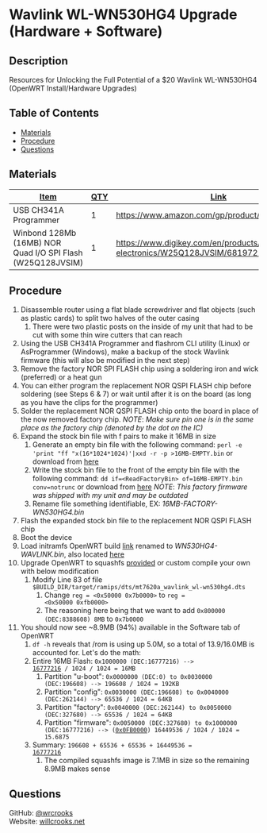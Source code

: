 # Wavlink WL-WN530HG4 Upgrade (Hardware + Software)

## Description
Resources for Unlocking the Full Potential of a $20 Wavlink WL-WN530HG4 (OpenWRT Install/Hardware Upgrades)

## Table of Contents
* [Materials](#materials)
* [Procedure](#procedure)
* [Questions](#questions)
<!-- * [Concepts](#concepts) -->


## Materials
| <u>Item</u>                                                | <u>QTY</u> | <u>Link</u> |
| ---------------------------------------------------------- | ---------- | ----------- |
| USB CH341A Programmer                                      | 1          | https://www.amazon.com/gp/product/B07YFPJQ5W |
| Winbond 128Mb (16MB) NOR Quad I/O SPI Flash (W25Q128JVSIM) | 1          | https://www.digikey.com/en/products/detail/winbond-electronics/W25Q128JVSIM/6819721 |



<!-- ## Concepts -->
<!-- Some lessons learned during this project:
1. Only the Controller can initate communications, not Peripherals
2. SPI is "Bidirectional", meaning that <code>SPI.transfer()</code> returns a value from the <b><code>SPDR</code></b> pointer on the Peripheral
3. When <b><code>SPDR</code></b> is set during an interrupt, the set value is not sent to the Controller until the next time the Controller initiates at transfer
This means that the Controller and Peripheral will <i>always</i> be out of sync in that <code>indexController = 0</code> and <code>indexPeripheral = -1</code>
4. There is very little documentation on sending SPI messages larger than one Byte -->

## Procedure
1. Disassemble router using a flat blade screwdriver and flat objects (such as plastic cards) to split two halves of the outer casing
    1. There were two plastic posts on the inside of my unit that had to be cut with some thin wire cutters that can reach
2. Using the USB CH341A Programmer and flashrom CLI utility (Linux) or AsProgrammer (Windows), make a backup of the stock Wavlink firmware (this will also be modified in the next step)
3. Remove the factory NOR SPI FLASH chip using a soldering iron and wick (preferred) or a heat gun
4. You can either program the replacement NOR QSPI FLASH chip before soldering (see Steps 6 & 7) or wait until after it is on the board (as long as you have the clips for the programmer)
5. Solder the replacement NOR QSPI FLASH chip onto the board in place of the now removed factory chip. *NOTE*: *Make sure pin one is in the same place as the factory chip (denoted by the dot on the IC)*
6. Expand the stock bin file with f pairs to make it 16MB in size
    1. Generate an empty bin file with the following command: <code>perl -e 'print "ff "x(16\*1024\*1024)'|xxd -r -p >16MB-EMPTY.bin</code> or download from [here](bin\16MB-EMPTY.bin)
    2. Write the stock bin file to the front of the empty bin file with the following command: <code>dd if=\<ReadFactoryBin\> of=16MB-EMPTY.bin conv=notrunc</code> or download from [here](bin\16MB-FACTORY-WN530HG4.bin) *NOTE*: *This factory firmware was shipped with my unit and may be outdated*
    3. Rename file something identifiable, EX: *16MB-FACTORY-WN530HG4.bin*
7. Flash the expanded stock bin file to the replacement NOR QSPI FLASH chip
8. Boot the device
9. Load initramfs OpenWRT build [link](http://downloads.openwrt.org/releases/21.02.0/targets/ramips/mt7620/openwrt-21.02.0-ramips-mt7620-wavlink_wl-wn530hg4-initramfs-kernel.bin) renamed to *WN530HG4-WAVLINK.bin*, also located [here](bin\WN530HG4-WAVLINK.bin)
10. Upgrade OpenWRT to squashfs [provided](bin\openwrt-ramips-mt7620-wavlink_wl-wn530hg4-squashfs-sysupgrade.bin) or custom compile your own with below modification
    1. Modify Line 83 of file <code>$BUILD_DIR/target/ramips/dts/mt7620a_wavlink_wl-wn530hg4.dts</code>
        1. Change <code>reg = <0x50000 0x7b0000></code> to <code>reg = <0x50000 0xfb0000></code>
        2. The reasoning here being that we want to add <code>0x800000 (DEC:8388608) 8MB</code> to <code>0x7b0000</code>
11. You should now see ~8.9MB (94%) available in the Software tab of OpenWRT
    1. <code>df -h</code> reveals that /rom is using up 5.0M, so a total of 13.9/16.0MB is accounted for. Let's do the math:
    2. Entire 16MB Flash: <code>0x1000000 (DEC:16777216) --> <u>16777216</u> / 1024 / 1024 = 16MB</code>
        1. Partition "u-boot": <code>0x0000000 (DEC:0) to 0x0030000 (DEC:196608) --> 196608 / 1024 = 192KB</code>
        2. Partition "config": <code>0x0030000 (DEC:196608) to 0x0040000 (DEC:262144) --> 65536 / 1024 = 64KB</code>
        3. Partition "factory": <code>0x0040000 (DEC:262144) to 0x0050000 (DEC:327680) --> 65536 / 1024 = 64KB</code>
        4. Partition "firmware": <code>0x0050000 (DEC:327680) to 0x1000000 (DEC:16777216) --> (<u>0x0FB0000</u>) 16449536 / 1024 / 1024 = 15.6875</code>
    3. Summary: <code>196608 + 65536 + 65536 + 16449536 = <u>16777216</u></code>
        1. The compiled squashfs image is 7.1MB in size so the remaining 8.9MB makes sense


## Questions

GitHub: [@wrcrooks](https://www.github.com/wrcrooks)\
Website: [willcrooks.net](http://www.willcrooks.net)